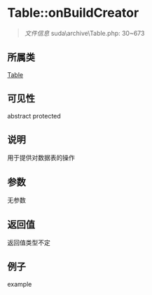 # Table::onBuildCreator



> *文件信息* suda\archive\Table.php: 30~673

## 所属类 

[Table](../Table.md)

## 可见性

abstract protected 

## 说明

用于提供对数据表的操作



## 参数


无参数


## 返回值

返回值类型不定


## 例子

example